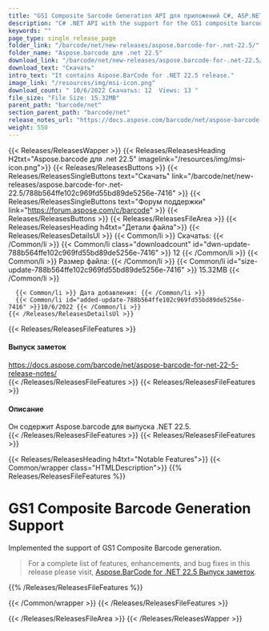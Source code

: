 ```yaml
---
title: "GS1 Composite Sarcode Generation API для приложений C#, ASP.NET"
description: "C# .NET API with the support for the GS1 composite barcode generation. Barcode recognition API that works with 1D (linear), 2D & composite barcode symbologies."
keywords: ""
page_type: single_release_page
folder_link: "/barcode/net/new-releases/aspose.barcode-for-.net-22.5/"
folder_name: "Aspose.barcode для .net 22.5"
download_link: "/barcode/net/new-releases/aspose.barcode-for-.net-22.5/788b564ffe102c969fd55bd89de5256e-7416"
download_text: "Скачать"
intro_text: "It contains Aspose.BarCode for .NET 22.5 release."
image_link: "/resources/img/msi-icon.png"
download_count: " 10/6/2022 Скачатьs: 12  Views: 13 "
file_size: "File Size: 15.32MB"
parent_path: "barcode/net"
section_parent_path: "barcode/net"
release_notes_url: "https://docs.aspose.com/barcode/net/aspose-barcode-for-net-22-5-release-notes/"
weight: 550
---
```


{{< Releases/ReleasesWapper >}}
  {{< Releases/ReleasesHeading H2txt="Aspose.barcode для .net 22.5" imagelink="/resources/img/msi-icon.png">}}
  {{< Releases/ReleasesButtons >}}
    {{< Releases/ReleasesSingleButtons text="Скачать" link="/barcode/net/new-releases/aspose.barcode-for-.net-22.5/788b564ffe102c969fd55bd89de5256e-7416" >}}
    {{< Releases/ReleasesSingleButtons text="Форум поддержки" link="https://forum.aspose.com/c/barcode" >}}
  {{< Releases/ReleasesButtons >}}
  {{< Releases/ReleasesFileArea >}}
    {{< Releases/ReleasesHeading h4txt="Детали файла">}}
    {{< Releases/ReleasesDetailsUl >}}
      {{< Common/li >}} Скачатьs: {{< /Common/li >}}
      {{< Common/li class="downloadcount" id="dwn-update-788b564ffe102c969fd55bd89de5256e-7416" >}} 12 {{< /Common/li >}}
      {{< Common/li >}} Размер файла: {{< /Common/li >}}
      {{< Common/li id="size-update-788b564ffe102c969fd55bd89de5256e-7416" >}} 15.32MB {{< /Common/li >}}

      {{< Common/li >}} Дата добавления: {{< /Common/li >}}
      {{< Common/li id="added-update-788b564ffe102c969fd55bd89de5256e-7416" >}}10/6/2022 {{< /Common/li >}}
    {{< /Releases/ReleasesDetailsUl >}}

  {{< Releases/ReleasesFileFeatures >}}
      <h4>Выпуск заметок</h4><div><a href='https://docs.aspose.com/barcode/net/aspose-barcode-for-net-22-5-release-notes/'>https://docs.aspose.com/barcode/net/aspose-barcode-for-net-22-5-release-notes/</a></div>
  {{< /Releases/ReleasesFileFeatures >}}
  {{< Releases/ReleasesFileFeatures >}}
      <h4>Описание</h4><div class="HTMLDescription">Он содержит Aspose.barcode для выпуска .NET 22.5.</div>
  {{< /Releases/ReleasesFileFeatures >}}
  {{< Releases/ReleasesFileFeatures >}}

{{< Releases/ReleasesHeading h4txt="Notable Features">}}
{{< Common/wrapper class="HTMLDescription">}}
{{% Releases/ReleasesFileFeatures %}}

# GS1 Composite Barcode Generation Support

Implemented the support of GS1 Composite Barcode generation.

> For a complete list of features, enhancements, and bug fixes in this release please visit, [Aspose.BarCode for .NET 22.5 Выпуск заметок](https://docs.aspose.com/barcode/net/aspose-barcode-for-net-22-5-release-notes/).

{{% /Releases/ReleasesFileFeatures %}}

{{< /Common/wrapper >}}
{{< /Releases/ReleasesFileFeatures >}}

{{< /Releases/ReleasesFileArea >}}
{{< /Releases/ReleasesWapper >}}
